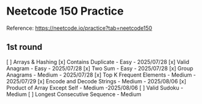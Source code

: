 # Neetcode 150 Practice

Reference: https://neetcode.io/practice?tab=neetcode150

## 1st round

[ ] Arrays & Hashing
    [x] Contains Duplicate - Easy - 2025/07/28
    [x] Valid Anagram - Easy - 2025/07/28
    [x] Two Sum - Easy - 2025/07/28
    [x] Group Anagrams - Medium - 2025/07/28
    [x] Top K Frequent Elements - Medium - 2025/07/29
    [x] Encode and Decode Strings - Medium - 2025/08/06
    [x] Product of Array Except Self - Medium -2025/08/06
    [ ] Valid Sudoku - Medium 
    [ ] Longest Consecutive Sequence - Medium